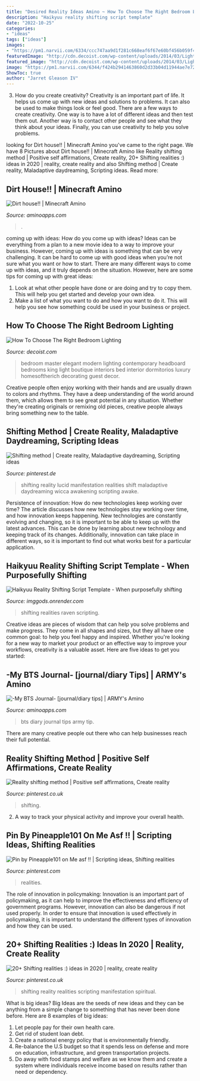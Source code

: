 ```yaml
---
title: "Desired Reality Ideas Amino ~ How To Choose The Right Bedroom Lighting"
description: "Haikyuu reality shifting script template"
date: "2022-10-25"
categories:
- "ideas"
tags: ["ideas"]
images:
- "https://pm1.narvii.com/6334/ccc747aa9d1f281c668eaf6f67e60bf456b059f4_hq.jpg"
featuredImage: "http://cdn.decoist.com/wp-content/uploads/2014/03/Lighting-idea-for-a-large-bedroom.jpg"
featured_image: "http://cdn.decoist.com/wp-content/uploads/2014/03/Lighting-idea-for-a-large-bedroom.jpg"
image: "https://pm1.narvii.com/6344/f424b2941463860d2d33b04d11944ae7e720ff74_hq.jpg"
ShowToc: true
author: "Jarret Gleason IV"
---
```



3. How do you create creativity?
Creativity is an important part of life. It helps us come up with new ideas and solutions to problems. It can also be used to make things look or feel good. There are a few ways to create creativity. One way is to have a lot of different ideas and then test them out. Another way is to contact other people and see what they think about your ideas. Finally, you can use creativity to help you solve problems.

	

		
looking for Dirt house!! | Minecraft Amino you've came to the right page. We have 8 Pictures about Dirt house!! | Minecraft Amino like Reality shifting method | Positive self affirmations, Create reality, 20+ Shifting realities :) ideas in 2020 | reality, create reality and also Shifting method | Create reality, Maladaptive daydreaming, Scripting ideas. Read more:
		
    
## Dirt House!! | Minecraft Amino

<img loading=lazy src="https://pm1.narvii.com/6334/ccc747aa9d1f281c668eaf6f67e60bf456b059f4_hq.jpg" onerror="this.onerror=null;this.src='https://tse2.mm.bing.net/th?id=OIP.qTZ0WQH5QcA18lpr2uOibgHaEK&amp;pid=15.1';" alt="Dirt house!! | Minecraft Amino">

_Source: aminoapps.com_

>. 

	

coming up with ideas: How do you come up with ideas?
Ideas can be everything from a plan to a new movie idea to a way to improve your business. However, coming up with ideas is something that can be very challenging. It can be hard to come up with good ideas when you’re not sure what you want or how to start. There are many different ways to come up with ideas, and it truly depends on the situation. However, here are some tips for coming up with great ideas: 
1. Look at what other people have done or are doing and try to copy them. This will help you get started and develop your own idea. 
2. Make a list of what you want to do and how you want to do it. This will help you see how something could be used in your business or project. 

    
## How To Choose The Right Bedroom Lighting

<img loading=lazy src="http://cdn.decoist.com/wp-content/uploads/2014/03/Lighting-idea-for-a-large-bedroom.jpg" onerror="this.onerror=null;this.src='https://tse3.mm.bing.net/th?id=OIP.wcylWbw1LGeVwTEAjzkAbwHaEg&amp;pid=15.1';" alt="How To Choose The Right Bedroom Lighting">

_Source: decoist.com_

>bedroom master elegant modern lighting contemporary headboard bedrooms king light boutique interiors bed interior dormitorios luxury homesoftherich decorating guest decor. 

	

Creative people often enjoy working with their hands and are usually drawn to colors and rhythms. They have a deep understanding of the world around them, which allows them to see great potential in any situation. Whether they're creating originals or remixing old pieces, creative people always bring something new to the table.

    
## Shifting Method | Create Reality, Maladaptive Daydreaming, Scripting Ideas

<img loading=lazy src="https://i.pinimg.com/736x/47/e8/fd/47e8fda0546afaf533fb756218b1d16d.jpg" onerror="this.onerror=null;this.src='https://tse4.mm.bing.net/th?id=OIP.H41YdT_kTtKLrApvoe5mAAHaKg&amp;pid=15.1';" alt="Shifting method | Create reality, Maladaptive daydreaming, Scripting ideas">

_Source: pinterest.de_

>shifting reality lucid manifestation realities shift maladaptive daydreaming wicca awakening scripting awake. 

	

Persistence of innovation: How do new technologies keep working over time?
The article discusses how new technologies stay working over time, and how innovation keeps happening. New technologies are constantly evolving and changing, so it is important to be able to keep up with the latest advances. This can be done by learning about new technology and keeping track of its changes. Additionally, innovation can take place in different ways, so it is important to find out what works best for a particular application.

    
## Haikyuu Reality Shifting Script Template - When Purposefully Shifting

<img loading=lazy src="https://i.pinimg.com/236x/3c/4e/dc/3c4edc3828cd36b2e413721e39f38c82.jpg" onerror="this.onerror=null;this.src='https://tse2.mm.bing.net/th?id=OIP.YOw1l1VECarfrtF_HbzbGQAAAA&amp;pid=15.1';" alt="Haikyuu Reality Shifting Script Template - When purposefully shifting">

_Source: imggods.onrender.com_

>shifting realities raven scripting. 

	

Creative ideas are pieces of wisdom that can help you solve problems and make progress. They come in all shapes and sizes, but they all have one common goal: to help you feel happy and inspired. Whether you're looking for a new way to market your product or an effective way to improve your workflows, creativity is a valuable asset. Here are five ideas to get you started: 

    
## -My BTS Journal- [journal/diary Tips] | ARMY&#039;s Amino

<img loading=lazy src="https://pm1.narvii.com/6344/f424b2941463860d2d33b04d11944ae7e720ff74_hq.jpg" onerror="this.onerror=null;this.src='https://tse2.mm.bing.net/th?id=OIP.CLhOd4NV-8O8MLjG8pekEgHaNM&amp;pid=15.1';" alt="-My BTS Journal- [journal/diary tips] | ARMY&#039;s Amino">

_Source: aminoapps.com_

>bts diary journal tips army tip. 

	

There are many creative people out there who can help businesses reach their full potential.

    
## Reality Shifting Method | Positive Self Affirmations, Create Reality

<img loading=lazy src="https://i.pinimg.com/736x/02/1a/20/021a200181a6485e74072548c140979f.jpg" onerror="this.onerror=null;this.src='https://tse4.mm.bing.net/th?id=OIP.kCwAF3f4Fpeq9c-9gkKEQQHaNK&amp;pid=15.1';" alt="Reality shifting method | Positive self affirmations, Create reality">

_Source: pinterest.co.uk_

>shifting. 

	

2. A way to track your physical activity and improve your overall health.

    
## Pin By Pineapple101 On Me Asf ‼️ | Scripting Ideas, Shifting Realities

<img loading=lazy src="https://i.pinimg.com/736x/15/3a/73/153a73fd98e16bb5f33831ee9041f694.jpg" onerror="this.onerror=null;this.src='https://tse2.mm.bing.net/th?id=OIP.QbUvMW0EiwLrw_TkIzde0AHaNK&amp;pid=15.1';" alt="Pin by Pineapple101 on Me asf ‼️ | Scripting ideas, Shifting realities">

_Source: pinterest.com_

>realities. 

	

The role of innovation in policymaking:
Innovation is an important part of policymaking, as it can help to improve the effectiveness and efficiency of government programs. However, innovation can also be dangerous if not used properly. In order to ensure that innovation is used effectively in policymaking, it is important to understand the different types of innovation and how they can be used.

    
## 20+ Shifting Realities :) Ideas In 2020 | Reality, Create Reality

<img loading=lazy src="https://i.pinimg.com/236x/bb/ee/d9/bbeed941800b004bd254fea42a0408d8.jpg" onerror="this.onerror=null;this.src='https://tse2.mm.bing.net/th?id=OIP.-55nHlSEwLkfK2MXzGNSbgAAAA&amp;pid=15.1';" alt="20+ Shifting realities :) ideas in 2020 | reality, create reality">

_Source: pinterest.co.uk_

>shifting reality realities scripting manifestation spiritual. 

	

What is big ideas?
Big Ideas are the seeds of new ideas and they can be anything from a simple change to something that has never been done before. Here are 8 examples of big ideas: 
1. Let people pay for their own health care. 
2. Get rid of student loan debt. 
3. Create a national energy policy that is environmentally friendly. 
4. Re-balance the U.S budget so that it spends less on defense and more on education, infrastructure, and green transportation projects. 
5. Do away with food stamps and welfare as we know them and create a system where individuals receive income based on results rather than need or dependency. 

